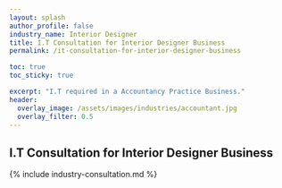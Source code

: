 ```yaml
---
layout: splash 
author_profile: false 
industry_name: Interior Designer
title: I.T Consultation for Interior Designer Business
permalink: /it-consultation-for-interior-designer-business

toc: true
toc_sticky: true

excerpt: "I.T required in a Accountancy Practice Business."
header:
  overlay_image: /assets/images/industries/accountant.jpg
  overlay_filter: 0.5 
---
```


## I.T Consultation for Interior Designer Business

{% include industry-consultation.md %}
